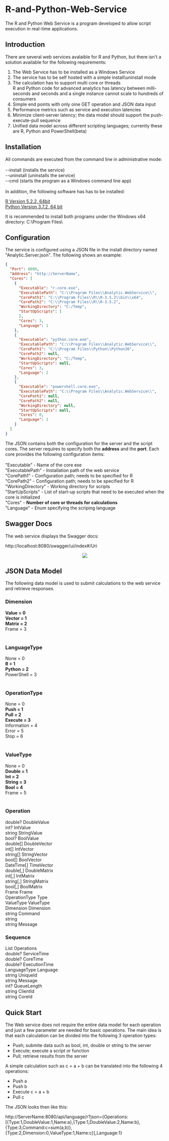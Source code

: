 # R-and-Python-Web-Service
The R and Python Web Service is a program developed to allow script execution in real-time applications.

## Introduction
There are several web services avalaible for R and Python, but there isn't a solution available for the following requirements:

1. The Web Service has to be installed as a Windows Service
2. The service has to be self hosted with a simple install\uninstall mode
3. The calculation has to support multi core or threads</br>
R and Python code for advanced analytics has latency between milli-seconds and seconds and a single instance cannot scale to hundreds of consumers
4. Simple end points with only oine GET operation and JSON data input
5. Performance metrics such as service and execution latencies
6. Minimize client-server latency; the data model should support the push-execute-pull sequence
7. Unified data model across different scripting languages; currently these are R, Python and PowerShell(beta)

## Installation
All commands are executed from the command line in administrative mode:</br>
</br>
--install (installs the service)</br>
--uninstall (uninstalls the service)</br>
--cmd (starts the program as a Windows command line app)</br>
</br>
In addition, the following software has has to be installed:

[R Version 5.2.2, 64bit](https://cran.r-project.org/bin/windows/base/R-3.5.2-win.exe)</br>
[Python Version 3.7.2, 64 bit](https://www.python.org/ftp/python/3.7.2/python-3.7.2-amd64.exe)</br>

It is recommended to install both programs under the Windows x64 directory: C:\Program Files\


## Configuration
The service is configured using a JSON file in the install directory named "Analytic.Server.json".
The following shows an example:
```json
{
  "Port": 8080,
  "Address": "http://ServerName",
  "Cores": [
    {
      "Executable": "r.core.exe",
      "ExecutablePath": "C:\\Program Files\\Analytic.WebService\\",
      "CorePath1": "C:\\Program Files\\R\\R-3.5.2\\bin\\x64",
      "CorePath2": "C:\\Program Files\\R\\R-3.5.2",
      "WorkingDirectory": "C:/Temp",
      "StartUpScripts": [
      ],
      "Cores": 3,
      "Language": 1
    },
    {
      "Executable": "python.core.exe",
      "ExecutablePath": "C:\\Program Files\\Analytic.WebService\\",
      "CorePath1": "C:\\Program Files\\Python\\Python36",
      "CorePath2": null,
      "WorkingDirectory": "C:/Temp",
      "StartUpScripts": null,
      "Cores": 3,
      "Language": 2
    },
    {
      "Executable": "powershell.core.exe",
      "ExecutablePath": "C:\\Program Files\\Analytic.WebService\\",
      "CorePath1": null,
      "CorePath2": null,
      "WorkingDirectory": null,
      "StartUpScripts": null,
      "Cores": 0,
      "Language": 3
    }
  ]
}

```
The JSON contains both the configuration for the server and the script cores. The server requires to specify both the **address** and the **port**. Each core provides the following configuration items:</br>
</br>
"Executable" - Name of the core exe</br>
"ExecutablePath" - Installation path of the web service</br>
"CorePath1" - Configuration path; needs to be specified for R</br>
"CorePath2" - Configuration path; needs to be specified for R</br>
"WorkingDirectory" - Working directory for scripts</br>
"StartUpScripts" - List of start-up scripts that need to be executed when the core is initialized</br>
"Cores" - **Number of core or threads for calculations**</br>
"Language" - Enum specifying the scriping language</br>


## Swagger Docs

The web service displays the Swagger docs:

http://localhost:8080/swagger/ui/index#/Uri

<p align="center">
  <img src="Image/2019-06-04_07h06_00.png">
</p>


## JSON Data Model

The following data model is used to submit calculations to the web service and retrieve responses.

### Dimension</br>
**Value = 0**</br> 
**Vector = 1**</br>
**Matrix = 2**</br>
Frame = 3</br>
</br>
### LanguageType</br>
None = 0</br>
**R = 1**</br>
**Python = 2**</br>
PowerShell = 3</br>
</br>
### OperationType</br>
None = 0</br>
**Push = 1**</br>
**Pull = 2**</br>
**Execute = 3**</br>
Information = 4</br> 
Error = 5</br>
Stop = 6</br>
</br>
### ValueType</br>
None = 0</br>
**Double = 1**</br>
**Int = 2**</br>
**String = 3**</br>
**Bool = 4**</br>
Frame = 5</br>
</br>
### Operation</br>
double? DoubleValue</br>
int? IntValue</br>
string StringValue</br>
bool? BoolValue</br>
double[] DoubleVector</br>
int[] IntVector</br>
string[] StringVector</br>
bool[] BoolVector</br>
DateTime[] TimeVector</br>
double[,] DoubleMatrix</br>
int[,] IntMatrix</br>
string[,] StringMatrix</br>
bool[,] BoolMatrix</br>
Frame Frame</br>
OperationType Type</br>
ValueType ValueType</br>
Dimension Dimension</br>
string Command</br>
string</br>
string Message</br> 

### Sequence
List<Operation> Operations</br>
double? ServiceTime</br>
double? CoreTime</br>
double? ExecutionTime</br>
LanguageType Language</br>
string UniqueId</br>
string Message</br>
int? QueueLength</br>
string ClientId</br>
string CoreId</br>

## Quick Start

The Web service does not require the entire data model for each operation and just a few parameter are needed for basic operations. The main idea is that each calculation can be divided into the following 3 operation types:</br>

+ Push; submite data such as bool, int, double or string to the server
+ Execute; execute a script or function
+ Pull; retrieve results from the server

A simple calculation such as c = a + b can be translated into the following 4 operations:

+ Push a
+ Push b
+ Execute c = a + b
+ Pull c

The JSON looks then like this:

http://ServerName:8080/api/language/r?json={Operations:[{Type:1,DoubleValue:1,Name:a},{Type:1,DoubleValue:2,Name:b},{Type:3,Command:c=sum(a,b)},{Type:2,Dimension:0,ValueType:1,Name:c}],Language:1} 
